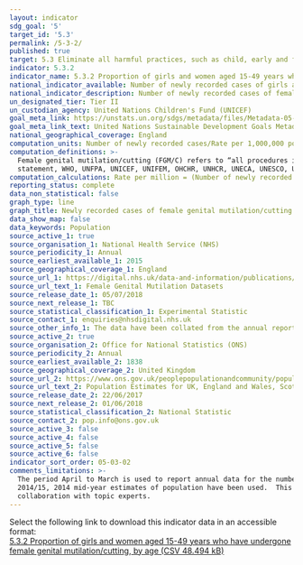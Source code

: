 ```yaml
---
layout: indicator
sdg_goal: '5'
target_id: '5.3'
permalink: /5-3-2/
published: true
target: 5.3 Eliminate all harmful practices, such as child, early and forced marriage and female genital mutilation
indicator: 5.3.2
indicator_name: 5.3.2 Proportion of girls and women aged 15-49 years who have undergone female genital mutilation/cutting, by age
national_indicator_available: Number of newly recorded cases of girls and women who have undergone female genital mutilation/cutting by age at which mutilation/cutting occurred
national_indicator_description: Number of newly recorded cases of female genital mutilation/cutting and rate of newly recorded cases per 1,000,000 population
un_designated_tier: Tier II
un_custodian_agency: United Nations Children's Fund (UNICEF)
goal_meta_link: https://unstats.un.org/sdgs/metadata/files/Metadata-05-03-02.pdf
goal_meta_link_text: United Nations Sustainable Development Goals Metadata (PDF 206 KB)
national_geographical_coverage: England
computation_units: Number of newly recorded cases/Rate per 1,000,000 population
computation_definitions: >-
  Female genital mutilation/cutting (FGM/C) refers to “all procedures involving partial or total removal of the female external genitalia or other injury to the female genital organs for non-medical reasons" (World Health Organization, Eliminating Female Genital Mutilation - An interagency
  statement, WHO, UNFPA, UNICEF, UNIFEM, OHCHR, UNHCR, UNECA, UNESCO, UNDP, UNAIDS, WHO, Geneva, 2008, p.4).
computation_calculations: Rate per million = (Number of newly recorded FGM cases /Female population) * 1,000,000
reporting_status: complete
data_non_statistical: false
graph_type: line
graph_title: Newly recorded cases of female genital mutilation/cutting
data_show_map: false
data_keywords: Population
source_active_1: true
source_organisation_1: National Health Service (NHS)
source_periodicity_1: Annual
source_earliest_available_1: 2015
source_geographical_coverage_1: England
source_url_1: https://digital.nhs.uk/data-and-information/publications/statistical/female-genital-mutilation
source_url_text_1: Female Genital Mutilation Datasets
source_release_date_1: 05/07/2018
source_next_release_1: TBC
source_statistical_classification_1: Experimental Statistic 
source_contact_1: enquiries@nhsdigital.nhs.uk
source_other_info_1: The data have been collated from the annual reports/the reports covering the period April to March.  
source_active_2: true
source_organisation_2: Office for National Statistics (ONS)
source_periodicity_2: Annual
source_earliest_available_2: 1838
source_geographical_coverage_2: United Kingdom
source_url_2: https://www.ons.gov.uk/peoplepopulationandcommunity/populationandmigration/populationestimates/datasets/populationestimatesforukenglandandwalesscotlandandnorthernireland
source_url_text_2: Population Estimates for UK, England and Wales, Scotland and Northern Ireland
source_release_date_2: 22/06/2017
source_next_release_2: 01/06/2018
source_statistical_classification_2: National Statistic
source_contact_2: pop.info@ons.gov.uk
source_active_3: false
source_active_4: false
source_active_5: false
source_active_6: false
indicator_sort_order: 05-03-02
comments_limitations: >-
  The period April to March is used to report annual data for the number of new cases of FGM in England.  In order to create a rate per 1,000,000 population, mid-year estimates have been used from the year that covers the majority of the FGM reporting year; i.e. for the FGM reporting year
  2014/15, 2014 mid-year estimates of population have been used.  This indicator is being used as an approximation of the UN SDG Indicator. Where possible, we will work to identify or develop UK data to meet the global indicator specification. This indicator has not been identified in
  collaboration with topic experts.
---
```

Select the following link to download this indicator data in an accessible format:<br>[5.3.2 Proportion of girls and women aged 15-49 years who have undergone female genital mutilation/cutting, by age (CSV 48.494 kB)](https://sustainabledevelopment-uk.github.io/sdg-data/data/5-3-2.csv)